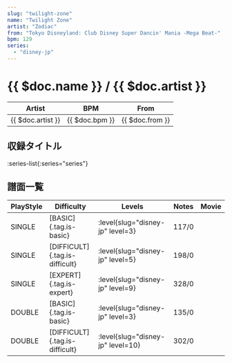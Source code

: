 ```yaml
---
slug: "twilight-zone"
name: "Twilight Zone"
artist: "Zodiac"
from: "Tokyo Disneyland: Club Disney Super Dancin' Mania -Mega Beat-"
bpm: 129
series:
  - "disney-jp"
---
```


# {{ $doc.name }} / {{ $doc.artist }}

|Artist|BPM|From|
|------|---|----|
|{{ $doc.artist }}|{{ $doc.bpm }}|{{ $doc.from }}|

## 収録タイトル

:series-list{:series="series"}

## 譜面一覧

|PlayStyle|Difficulty|Levels|Notes|Movie|
|---------|----------|------|-----|-----|
|SINGLE|[BASIC]{.tag.is-basic}|:level{slug="disney-jp" level=3}|117/0||
|SINGLE|[DIFFICULT]{.tag.is-difficult}|:level{slug="disney-jp" level=5}|198/0||
|SINGLE|[EXPERT]{.tag.is-expert}|:level{slug="disney-jp" level=9}|328/0||
|DOUBLE|[BASIC]{.tag.is-basic}|:level{slug="disney-jp" level=3}|135/0||
|DOUBLE|[DIFFICULT]{.tag.is-difficult}|:level{slug="disney-jp" level=10}|302/0||
